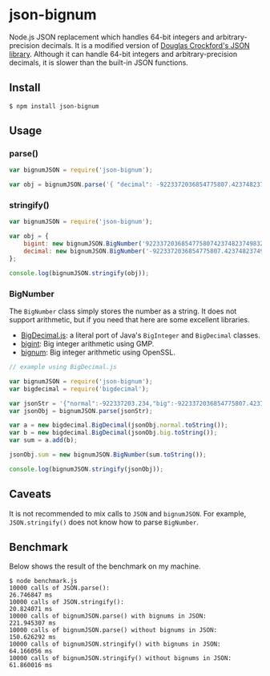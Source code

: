 json-bignum
===========

Node.js JSON replacement which handles 64-bit integers and arbitrary-precision decimals. It is a modified version of [Douglas Crockford's JSON library](https://github.com/douglascrockford/JSON-js). Although it can handle 64-bit integers and arbitrary-precision decimals, it is slower than the built-in JSON functions.

## Install

    $ npm install json-bignum

## Usage

### parse()

```js
var bignumJSON = require('json-bignum');

var obj = bignumJSON.parse('{ "decimal": -9223372036854775807.4237482374983253298159 }');
```

### stringify()

```js
var bignumJSON = require('json-bignum');

var obj = {
    bigint: new bignumJSON.BigNumber('92233720368547758074237482374983253298159'),
    decimal: new bignumJSON.BigNumber('-9223372036854775807.4237482374983253298159'),
};

console.log(bignumJSON.stringify(obj));
```

### BigNumber

The ```BigNumber``` class simply stores the number as a string. It does not support arithmetic, but if you need that here are some excellent libraries.

* [BigDecimal.js](https://github.com/iriscouch/bigdecimal.js): a literal port of Java's ```BigInteger``` and ```BigDecimal``` classes.
* [bigint](https://github.com/substack/node-bigint): Big integer arithmetic using GMP.
* [bignum](https://github.com/justmoon/node-bignum): Big integer arithmetic using OpenSSL.

```js
// example using BigDecimal.js

var bignumJSON = require('json-bignum');
var bigdecimal = require('bigdecimal');

var jsonStr = '{"normal":-922337203.234,"big":-9223372036854775807.4237482374983253298159}';
var jsonObj = bignumJSON.parse(jsonStr);

var a = new bigdecimal.BigDecimal(jsonObj.normal.toString());
var b = new bigdecimal.BigDecimal(jsonObj.big.toString());
var sum = a.add(b);

jsonObj.sum = new bignumJSON.BigNumber(sum.toString());

console.log(bignumJSON.stringify(jsonObj));
```

## Caveats

It is not recommended to mix calls to ```JSON``` and ```bignumJSON```. For example, ```JSON.stringify()``` does not know how to parse ```BigNumber```.

## Benchmark

Below shows the result of the benchmark on my machine.

    $ node benchmark.js
    10000 calls of JSON.parse():                                   26.746847 ms
    10000 calls of JSON.stringify():                               20.824071 ms
    10000 calls of bignumJSON.parse() with bignums in JSON:        221.945307 ms
    10000 calls of bignumJSON.parse() without bignums in JSON:     150.626292 ms
    10000 calls of bignumJSON.stringify() with bignums in JSON:    64.166056 ms
    10000 calls of bignumJSON.stringify() without bignums in JSON: 61.860016 ms
